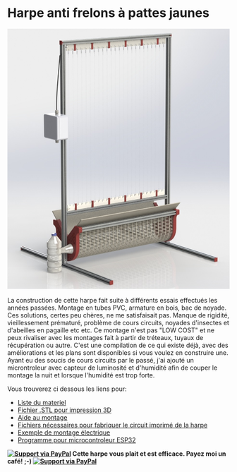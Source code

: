 # Harpe anti frelons à pattes jaunes

![This is an image](https://github.com/Ratamuse/Harpe/blob/main/Harpe%20ruches/Images/Harpe10.JPG)

La construction de cette harpe fait suite à différents essais effectués les années passées. Montage en tubes PVC, armature en bois, bac de noyade. Ces solutions, certes peu chères, ne me satisfaisait pas. Manque de rigidité, vieillessement prématuré, problème de cours circuits, noyades d'insectes et d'abeilles en pagaille etc etc. 
Ce montage n'est pas "LOW COST" et ne peux rivaliser avec les montages fait à partir de tréteaux, tuyaux de récupération ou autre. C'est une compilation de ce qui existe déjà, avec des améliorations et les plans sont disponibles si vous voulez en construire une.  
Ayant eu des soucis de cours circuits par le passé, j'ai ajouté un microntroleur avec capteur de luminosité et d'humidité afin de couper le montage la nuit et lorsque l'humidité est trop forte. 

Vous trouverez ci dessous les liens pour:

- [Liste du materiel](https://github.com/Ratamuse/Harpe/blob/main/Harpe%20ruches/Materiel/Materiel.md)
- [Fichier .STL pour impression 3D](https://github.com/Ratamuse/Harpe/tree/main/Harpe%20ruches/Fichiers%203d/harpe%20alu)
- [Aide au montage](https://github.com/Ratamuse/Harpe/blob/main/Harpe%20ruches/Fichiers%203d/harpe%20alu/Construction.md)
- [Fichiers nécessaires pour fabriquer le circuit imprimé de la harpe](https://github.com/Ratamuse/Harpe/tree/main/Harpe%20ruches/Fichier%20Kicad)
- [Exemple de montage électrique](https://github.com/Ratamuse/Harpe/blob/main/Harpe%20ruches/Montage%20%C3%A9lectrique/Montage%20%C3%A9lectrique.jpg)
- [Programme pour microcontroleur ESP32](https://github.com/Ratamuse/Harpe/tree/main/Harpe%20ruches/Code%20Arduino)

**[![Support via PayPal](https://cdn.rawgit.com/twolfson/paypal-github-button/1.0.0/dist/button.svg)](https://paypal.me/GNUVarioE?country.x=FR&locale.x=fr_FR) Cette harpe vous plait et est efficace. Payez moi un café! ;-) [![Support via PayPal](https://cdn.rawgit.com/twolfson/paypal-github-button/1.0.0/dist/button.svg)](https://paypal.me/GNUVarioE?country.x=FR&locale.x=fr_FR)**
